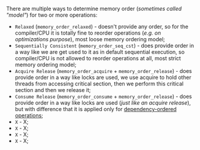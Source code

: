 There are multiple ways to determine memory order (_sometimes called "model"_) for two or more operations:
- `Relaxed` (`memory_order_relaxed`) - doesn't provide any order, so for the compiler/CPU it is totally fine to reorder operations (_e.g. on optimizations purpose_), most loose memory ordering model;
- `Sequentially Consistent` (`memory_order_seq_cst`) - does provide order in a way like we are get used to it as in default sequential execution, so compiler/CPU is not allowed to reorder operations at all, most strict memory ordering model;
- `Acquire Release` (`memory_order_acquire` + `memory_order_release`) - does provide order in a way like locks are used, we use acquire to hold other threads from accessing critical section, then we perform this critical section and then we release it;
- `Consume Release` (`memory_order_consume` + `memory_order_release`) - does provide order in a way like locks are used (_just like an acquire release_), but with difference that it is applied only for [dependency-ordered operations](https://preshing.com/20140709/the-purpose-of-memory_order_consume-in-cpp11/);
- `X` - X;
- `X` - X;
- `X` - X;
- `X` - X;

